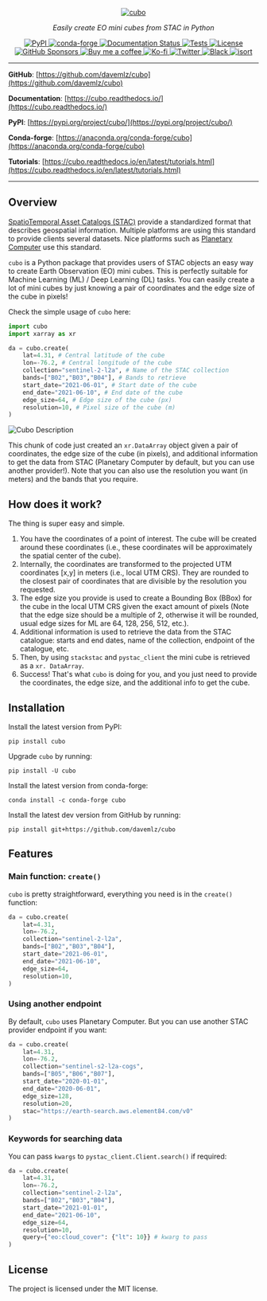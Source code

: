 <p align="center">
  <a href="https://github.com/davemlz/cubo"><img src="https://github.com/davemlz/cubo/raw/main/docs/_static/logo.png" alt="cubo"></a>
</p>
<p align="center">
    <em>Easily create EO mini cubes from STAC in Python</em>
</p>
<p align="center">
<a href='https://pypi.python.org/pypi/cubo'>
    <img src='https://img.shields.io/pypi/v/cubo.svg' alt='PyPI' />
</a>
<a href='https://anaconda.org/conda-forge/cubo'>
    <img src='https://img.shields.io/conda/vn/conda-forge/cubo.svg' alt='conda-forge' />
</a>
<a href='https://cubo.readthedocs.io/en/latest/?badge=latest'>
    <img src='https://readthedocs.org/projects/cubo/badge/?version=latest' alt='Documentation Status' />
</a>
<a href="https://github.com/davemlz/cubo/actions/workflows/tests.yml" target="_blank">
    <img src="https://github.com/davemlz/cubo/actions/workflows/tests.yml/badge.svg" alt="Tests">
</a>
<a href="https://opensource.org/licenses/MIT" target="_blank">
    <img src="https://img.shields.io/badge/License-MIT-blue.svg" alt="License">
</a>
<a href="https://github.com/sponsors/davemlz" target="_blank">
    <img src="https://img.shields.io/badge/GitHub%20Sponsors-Donate-ff69b4.svg" alt="GitHub Sponsors">
</a>
<a href="https://www.buymeacoffee.com/davemlz" target="_blank">
    <img src="https://img.shields.io/badge/Buy%20me%20a%20coffee-Donate-ff69b4.svg" alt="Buy me a coffee">
</a>
<a href="https://ko-fi.com/davemlz" target="_blank">
    <img src="https://img.shields.io/badge/kofi-Donate-ff69b4.svg" alt="Ko-fi">
</a>
<a href="https://twitter.com/dmlmont" target="_blank">
    <img src="https://img.shields.io/twitter/follow/dmlmont?style=social" alt="Twitter">
</a>
<a href="https://github.com/psf/black" target="_blank">
    <img src="https://img.shields.io/badge/code%20style-black-000000.svg" alt="Black">
</a>
<a href="https://pycqa.github.io/isort/" target="_blank">
    <img src="https://img.shields.io/badge/%20imports-isort-%231674b1?style=flat&labelColor=ef8336" alt="isort">
</a>
</p>

---

**GitHub**: [https://github.com/davemlz/cubo](https://github.com/davemlz/cubo)

**Documentation**: [https://cubo.readthedocs.io/](https://cubo.readthedocs.io/)

**PyPI**: [https://pypi.org/project/cubo/](https://pypi.org/project/cubo/)

**Conda-forge**: [https://anaconda.org/conda-forge/cubo](https://anaconda.org/conda-forge/cubo)

**Tutorials**: [https://cubo.readthedocs.io/en/latest/tutorials.html](https://cubo.readthedocs.io/en/latest/tutorials.html)

---

## Overview

[SpatioTemporal Asset Catalogs (STAC)](https://stacspec.org/) provide a standardized format that describes
geospatial information. Multiple platforms are using this standard to provide clients several datasets.
Nice platforms such as [Planetary Computer](https://planetarycomputer.microsoft.com/) use this standard.

`cubo` is a Python package that provides users of STAC objects an easy way to create Earth Observation (EO) mini cubes. This is perfectly suitable for Machine Learning (ML) / Deep Learning (DL) tasks. You can easily create a lot of mini cubes by just knowing a pair of coordinates and the edge size of the cube in pixels!

Check the simple usage of `cubo` here:

```python
import cubo
import xarray as xr

da = cubo.create(
    lat=4.31, # Central latitude of the cube
    lon=-76.2, # Central longitude of the cube
    collection="sentinel-2-l2a", # Name of the STAC collection
    bands=["B02","B03","B04"], # Bands to retrieve
    start_date="2021-06-01", # Start date of the cube
    end_date="2021-06-10", # End date of the cube
    edge_size=64, # Edge size of the cube (px)
    resolution=10, # Pixel size of the cube (m)
)
```

![Cubo Description](https://github.com/davemlz/cubo/raw/main/docs/_static/cubo_desc.png)

This chunk of code just created an `xr.DataArray` object given a pair of coordinates, the edge size of the cube (in pixels), and additional information to get the data from STAC (Planetary Computer by default, but you can use another provider!). Note that you can also use the resolution you want (in meters) and the bands that you require.

## How does it work?

The thing is super easy and simple.

1. You have the coordinates of a point of interest. The cube will be created around these coordinates (i.e., these coordinates will be approximately the spatial center of the cube).
2. Internally, the coordinates are transformed to the projected UTM coordinates [x,y] in meters (i.e., local UTM CRS). They are rounded to the closest pair of coordinates that are divisible by the resolution you requested.
3. The edge size you provide is used to create a Bounding Box (BBox) for the cube in the local UTM CRS given the exact amount of pixels (Note that the edge size should be a multiple of 2, otherwise it will be rounded, usual edge sizes for ML are 64, 128, 256, 512, etc.).
4. Additional information is used to retrieve the data from the STAC catalogue: starts and end dates, name of the collection, endpoint of the catalogue, etc.
5. Then, by using `stackstac` and `pystac_client` the mini cube is retrieved as a `xr. DataArray`.
6. Success! That's what `cubo` is doing for you, and you just need to provide the coordinates, the edge size, and the additional info to get the cube.

## Installation

Install the latest version from PyPI:

```
pip install cubo
```

Upgrade `cubo` by running:

```
pip install -U cubo
```

Install the latest version from conda-forge:

```
conda install -c conda-forge cubo
```

Install the latest dev version from GitHub by running:

```
pip install git+https://github.com/davemlz/cubo
```

## Features

### Main function: `create()`

`cubo` is pretty straightforward, everything you need is in the `create()` function:

```python
da = cubo.create(
    lat=4.31,
    lon=-76.2,
    collection="sentinel-2-l2a",
    bands=["B02","B03","B04"],
    start_date="2021-06-01",
    end_date="2021-06-10",
    edge_size=64,
    resolution=10,
)
```

### Using another endpoint

By default, `cubo` uses Planetary Computer. But you can use another STAC provider endpoint if you want:

```python
da = cubo.create(
    lat=4.31,
    lon=-76.2,
    collection="sentinel-s2-l2a-cogs",
    bands=["B05","B06","B07"],
    start_date="2020-01-01",
    end_date="2020-06-01",
    edge_size=128,
    resolution=20,
    stac="https://earth-search.aws.element84.com/v0"
)
```

### Keywords for searching data

You can pass `kwargs` to `pystac_client.Client.search()` if required:

```python
da = cubo.create(
    lat=4.31,
    lon=-76.2,
    collection="sentinel-2-l2a",
    bands=["B02","B03","B04"],
    start_date="2021-01-01",
    end_date="2021-06-10",
    edge_size=64,
    resolution=10,
    query={"eo:cloud_cover": {"lt": 10}} # kwarg to pass
)
```

## License

The project is licensed under the MIT license.
